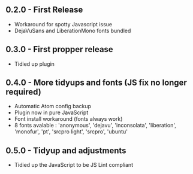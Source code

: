 ## 0.2.0 - First Release
* Workaround for spotty Javascript issue
* DejaVuSans and LiberationMono fonts bundled
## 0.3.0 - First propper release
* Tidied up plugin
## 0.4.0 - More tidyups and fonts (JS fix no longer required)
* Automatic Atom config backup
* Plugin now in pure JavaScript
* Font install workaround (fonts always work)
* 8 fonts avalable : 'anonymous', 'dejavu', 'inconsolata', 'liberation', 'monofur', 'pt',
  'srcpro light', 'srcpro', 'ubuntu'
## 0.5.0 - Tidyup and adjustments
* Tidied up the JavaScript to be JS Lint compliant
